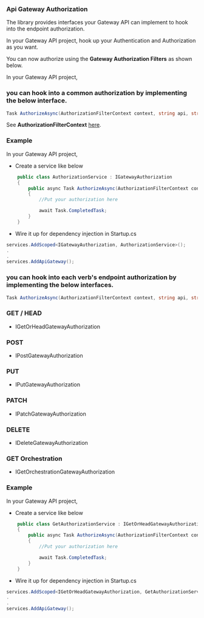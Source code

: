 ### Api Gateway Authorization

The library provides interfaces your Gateway API can implement to hook into the endpoint authorization.

In your Gateway API project, hook up your Authentication and Authorization as you want.

You can now authorize using the **Gateway Authorization Filters** as shown below.

In your Gateway API project,

### you can hook into a common authorization by implementing the below interface.

```C#
Task AuthorizeAsync(AuthorizationFilterContext context, string api, string key, string verb);
```

See **AuthorizationFilterContext** [here](https://docs.microsoft.com/en-us/dotnet/api/microsoft.aspnetcore.mvc.filters.authorizationfiltercontext?view=aspnetcore-6.0).

### Example

In your Gateway API project,

*	Create a service like below

```C#
    public class AuthorizationService : IGatewayAuthorization
    {
        public async Task AuthorizeAsync(AuthorizationFilterContext context, string api, string key, string verb)
        {
            //Put your authorization here

            await Task.CompletedTask;
        }
    }
```

*	Wire it up for dependency injection in Startup.cs

```C#
services.AddScoped<IGatewayAuthorization, AuthorizationService>();
.
.
services.AddApiGateway();
```

### you can hook into each verb's endpoint authorization by implementing the below interfaces.

```C#
Task AuthorizeAsync(AuthorizationFilterContext context, string api, string key)
```

### GET / HEAD

*	IGetOrHeadGatewayAuthorization

### POST

*	IPostGatewayAuthorization

### PUT

*	IPutGatewayAuthorization

### PATCH

*	IPatchGatewayAuthorization

### DELETE

*	IDeleteGatewayAuthorization

### GET Orchestration

*	IGetOrchestrationGatewayAuthorization

### Example

In your Gateway API project,

*	Create a service like below

```C#
    public class GetAuthorizationService : IGetOrHeadGatewayAuthorization
    {
        public async Task AuthorizeAsync(AuthorizationFilterContext context, string api, string key)
        {
            //Put your authorization here

            await Task.CompletedTask;
        }
    }
```

*	Wire it up for dependency injection in Startup.cs

```C#
services.AddScoped<IGetOrHeadGatewayAuthorization, GetAuthorizationService>();
.
.
services.AddApiGateway();
```